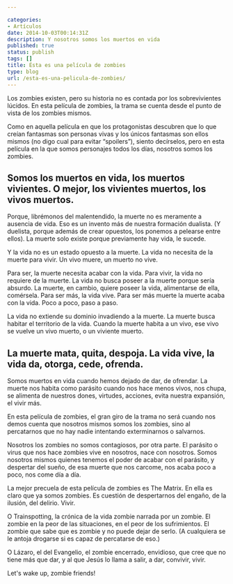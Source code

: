 ```yaml
---

categories:
- Artículos
date: 2014-10-03T00:14:31Z
description: Y nosotros somos los muertos en vida
published: true
status: publish
tags: []
title: Ésta es una película de zombies
type: blog
url: /esta-es-una-pelicula-de-zombies/
---
```


Los zombies existen, pero su historia no es contada por los sobrevivientes lúcidos. En esta película de zombies, la trama se cuenta desde el punto de vista de los zombies mismos.

Como en aquella película en que los protagonistas descubren que lo que creían fantasmas son personas vivas y los únicos fantasmas son ellos mismos (no digo cual para evitar “spoilers”), siento decírselos, pero en esta película en la que somos personajes todos los días, nosotros somos los zombies.

<h2>Somos los muertos en vida, los muertos vivientes. O mejor, los vivientes muertos, los vivos muertos.</h2>

Porque, librémonos del malentendido, la muerte no es meramente a ausencia de vida. Eso es un invento más de nuestra formación dualista. (Y duelista, porque además de crear opuestos, los ponemos a pelearse entre ellos). La muerte solo existe porque previamente hay vida, le sucede.

Y la vida no es un estado opuesto a la muerte. La vida no necesita de la muerte para vivir. Un vivo muere, un muerto no vive.

Para ser, la muerte necesita acabar con la vida. Para vivir, la vida no requiere de la muerte. La vida no busca poseer a la muerte porque sería absurdo. La muerte, en cambio, quiere poseer la vida, alimentarse de ella, comérsela. Para ser más, la vida vive. Para ser más muerte la muerte acaba con la vida. Poco a poco, paso a paso.

La vida no extiende su dominio invadiendo a la muerte. La muerte busca habitar el territorio de la vida. Cuando la muerte habita a un vivo, ese vivo se vuelve un vivo muerto, o un viviente muerto.

<h2>La muerte mata, quita, despoja. La vida vive, la vida da, otorga, cede, ofrenda.</h2>

Somos muertos en vida cuando hemos dejado de dar, de ofrendar. La muerte nos habita como parásito cuando nos hace menos vivos, nos chupa, se alimenta de nuestros dones, virtudes, acciones, evita nuestra expansión, el vivir más.

En esta película de zombies, el gran giro de la trama no será cuando nos demos cuenta que nosotros mismos somos los zombies, sino al percatarnos que no hay nadie intentando exterminarnos o salvarnos.

Nosotros los zombies no somos contagiosos, por otra parte. El parásito o virus que nos hace zombies vive en nosotros, nace con nosotros. Somos nosotros mismos quienes tenemos el poder de acabar con el parásito, y despertar del sueño, de esa muerte que nos carcome, nos acaba poco a poco, nos come día a día.

La mejor precuela de esta película de zombies es The Matrix. En ella es claro que ya somos zombies. Es cuestión de despertarnos del engaño, de la ilusión, del delirio. Vivir.

O Trainspotting, la crónica de la vida zombie narrada por un zombie. El zombie en la peor de las situaciones, en el peor de los sufrimientos. El zombie que sabe que es zombie y no puede dejar de serlo. (A cualquiera se le antoja drogarse si es capaz de percatarse de eso.)

O Lázaro, el del Evangelio, el zombie encerrado, envidioso, que cree que no tiene más que dar, y al que Jesús lo llama a salir, a dar, convivir, vivir.

Let's wake up, zombie friends!
